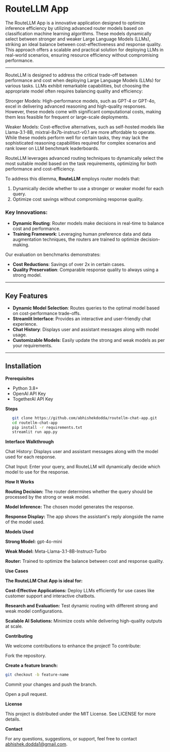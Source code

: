 # RouteLLM App

The RouteLLM App is a innovative application designed to optimize inference efficiency by utilizing advanced router models based on classification machine learning algorithms. These models dynamically select between stronger and weaker Large Language Models (LLMs), striking an ideal balance between cost-effectiveness and response quality. This approach offers a scalable and practical solution for deploying LLMs in real-world scenarios, ensuring resource efficiency without compromising performance.

---

RouteLLM is designed to address the critical trade-off between performance and cost when deploying Large Language Models (LLMs) for various tasks. LLMs exhibit remarkable capabilities, but choosing the appropriate model often requires balancing quality and efficiency:

Stronger Models: High-performance models, such as GPT-4 or GPT-4o, excel in delivering advanced reasoning and high-quality responses. However, these models come with significant computational costs, making them less feasible for frequent or large-scale deployments.

Weaker Models: Cost-effective alternatives, such as self-hosted models like Llama-3.1-8B, mixtral-8x7b-instruct-v0.1 are more affordable to operate. While these models perform well for certain tasks, they may lack the sophisticated reasoning capabilities required for complex scenarios and rank lower on LLM benchmark leaderboards.

RouteLLM leverages advanced routing techniques to dynamically select the most suitable model based on the task requirements, optimizing for both performance and cost-efficiency.

To address this dilemma, **RouteLLM** employs router models that:
1. Dynamically decide whether to use a stronger or weaker model for each query.
2. Optimize cost savings without compromising response quality.

### Key Innovations:
- **Dynamic Routing**: Router models make decisions in real-time to balance cost and performance.
- **Training Framework**: Leveraging human preference data and data augmentation techniques, the routers are trained to optimize decision-making.

Our evaluation on benchmarks demonstrates:
- **Cost Reductions**: Savings of over 2x in certain cases.
- **Quality Preservation**: Comparable response quality to always using a strong model.

---

## Key Features

- **Dynamic Model Selection**: Routes queries to the optimal model based on cost-performance trade-offs.
- **Streamlit Interface**: Provides an interactive and user-friendly chat experience.
- **Chat History**: Displays user and assistant messages along with model usage.
- **Customizable Models**: Easily update the strong and weak models as per your requirements.

---

## Installation

**Prerequisites**
- Python 3.8+
- OpenAI API Key
- TogetherAI API Key

**Steps**
```bash
   git clone https://github.com/abhishekdodda/routellm-chat-app.git
   cd routellm-chat-app
   pip install -r requirements.txt
   streamlit run app.py
```
**Interface Walkthrough**

Chat History: Displays user and assistant messages along with the model used for each response.

Chat Input: Enter your query, and RouteLLM will dynamically decide which model to use for the response.

**How It Works**

**Routing Decision:** The router determines whether the query should be processed by the strong or weak model.

**Model Inference:** The chosen model generates the response.

**Response Display:** The app shows the assistant's reply alongside the name of the model used.

**Models Used**

**Strong Model:** gpt-4o-mini

**Weak Model:** Meta-Llama-3.1-8B-Instruct-Turbo

**Router:** Trained to optimize the balance between cost and response quality.

**Use Cases**

**The RouteLLM Chat App is ideal for:**

**Cost-Effective Applications:** Deploy LLMs efficiently for use cases like customer support and interactive chatbots.

**Research and Evaluation:** Test dynamic routing with different strong and weak model configurations.

**Scalable AI Solutions:** Minimize costs while delivering high-quality outputs at scale.

**Contributing**

We welcome contributions to enhance the project! To contribute:

Fork the repository.

**Create a feature branch:**
```bash
git checkout -b feature-name
```
Commit your changes and push the branch.

Open a pull request.

**License**

This project is distributed under the MIT License. See LICENSE for more details.

**Contact**

For any questions, suggestions, or support, feel free to contact abhishek.dodda1@gmail.com.
